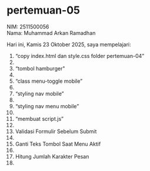 # pertemuan-05

NIM: 2511500056<br>
Nama: Muhammad Arkan Ramadhan<br>

Hari ini, Kamis 23 Oktober 2025, saya mempelajari:
<ol>
<li>“copy index.html dan style.css folder pertemuan-04”<li>
<li>“tombol hamburger"<li>
<li>“class menu-toggle mobile”<li>
<li>“styling nav mobile”<li>
<li>“styling nav menu mobile”<li>
<li>“membuat script.js”<li>
<li>Validasi Formulir Sebelum Submit<li>
<li>Ganti Teks Tombol Saat Menu Aktif<li>
<li>Hitung Jumlah Karakter Pesan<li>
<ol>